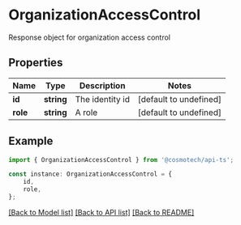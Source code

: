 # OrganizationAccessControl

Response object for organization access control

## Properties

Name | Type | Description | Notes
------------ | ------------- | ------------- | -------------
**id** | **string** | The identity id | [default to undefined]
**role** | **string** | A role | [default to undefined]

## Example

```typescript
import { OrganizationAccessControl } from '@cosmotech/api-ts';

const instance: OrganizationAccessControl = {
    id,
    role,
};
```

[[Back to Model list]](../README.md#documentation-for-models) [[Back to API list]](../README.md#documentation-for-api-endpoints) [[Back to README]](../README.md)

